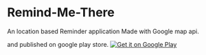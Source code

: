 # Remind-Me-There
An location based Reminder application
Made with Google map api.
 
 and published on google play store.
 <a href='https://play.google.com/store/apps/details?id=com.vatsal.remindmethere&pcampaignid=pcampaignidMKT-Other-global-all-co-prtnr-py-PartBadge-Mar2515-1'><img alt='Get it on Google Play' src='https://play.google.com/intl/en_us/badges/static/images/badges/en_badge_web_generic.png'/></a>
